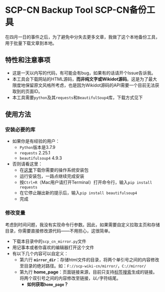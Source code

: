 # SCP-CN Backup Tool SCP-CN备份工具

在四月一日的事件之后，为了避免中分失去更多文章，我做了这个本地备份工具，用于批量下载文章到本地。

## 特性和注意事项
* 这是一天以内写的代码，有可能会有bug，如果有的话请开个Issue告诉我。
* 本工具会下载网站的HTML源码，**而非纯文字或Wikidot源码**。这是为了最大限度地保留原文风格所考虑，也是因为Wikidot源码的API需要一个目前无法获取到的页面ID。
* 本工具需要`python`及其`requests`和`BeautifulSoup4`库，下载方式见下

## 使用方法

### 安装必要的库
* 如果你是有经验的用户：
    * `Python`版本是3.7.9
    * `requests` 2.25.1
    * `beautifulsoup4` 4.9.3
* 否则请看这里：
    * 在[这里](https://www.python.org/downloads/release/python-379/#Files)下载你需要的操作系统安装包
    * 运行安装包，一路点继续完成安装
    * 按`Ctrl+R`（Mac用户请打开Terminal）打开命令行，输入`pip install requests`
    * 在它停止蹦出新的提示后，输入`pip install beautifulsoup4`
    * 完成

### 修改变量
考虑到时间问题，我没有实现命令行参数。因此，如果需要自定义拉取主页和存储目录，你需要直接修改源代码——不用担心，这很简单。

* 下载本目录中的`scp_cn_mirror.py`文件
* 用记事本或者你喜欢的编辑器打开这个文件
* 有以下几个内容可以自定义：
    * 第六行 **`mirror_dir`**：存储html文件的目录，将两个单引号之间的内容修改至目录的绝对路径。如：`F://scp-wiki-cn/mirror/`，`C://mirror/`
    * 第九行 **home_page**：页面链接来源，目前只支持[标签搜索](http://scp-wiki-cn.wikidot.com/tag-search)生成的链接。将两个双引号之间的内容修改至链接，以`/`字符结尾。
        * **如何获取`home_page`？**

